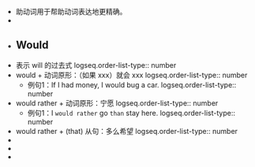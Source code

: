- 助动词用于帮助动词表达地更精确。
-
- ## Would
- 表示 will 的过去式
  logseq.order-list-type:: number
- would + 动词原形：（如果 xxx）就会 xxx
  logseq.order-list-type:: number
	- 例句1：If I had money, I would bug a car.
	  logseq.order-list-type:: number
- would rather + 动词原形：宁愿
  logseq.order-list-type:: number
	- 例句1：I `would rather` go `than` stay here.
	  logseq.order-list-type:: number
- would rather + (that) 从句：多么希望
  logseq.order-list-type:: number
-
-
-